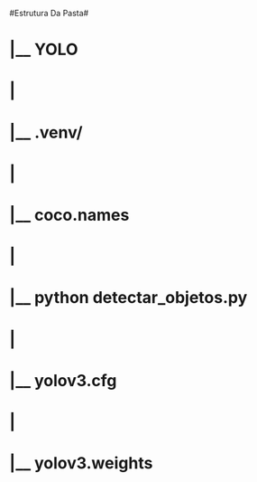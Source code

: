 #Estrutura Da Pasta#
#  |__ YOLO
#     |
#     |__ .venv/
#     |
#     |__ coco.names
#     |
#     |__ python detectar_objetos.py
#     |
#     |__ yolov3.cfg
#     |
#     |__ yolov3.weights
